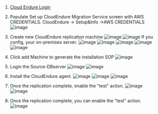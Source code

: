 1. [Cloud Endure Login](https://console.cloudendure.com/#/project/0816995b-c5a3-4d29-bcb5-89aba8e32bc6/machines)
2. Populate Set up CloudEndure Migration Service screen with AWS CREDENTIALS. CloudEndure -> Setup&Info ->AWS CREDENTIALS
![image](https://user-images.githubusercontent.com/86204106/224796709-9c3d19c2-6945-437d-9fc0-93ae571bfb1a.png)

3. Create new CloudEndure replication machine
![image](https://user-images.githubusercontent.com/86204106/224798174-2320b2a8-bd06-41e3-8184-7bed7afd35ed.png)
![image](https://user-images.githubusercontent.com/86204106/224810159-ac2087e6-7307-4a76-a8eb-99a63549ca12.png)
If you config, your on-premises server.
![image](https://user-images.githubusercontent.com/86204106/224810364-f971a1dc-7753-4efc-9874-ee4276956273.png)
![image](https://user-images.githubusercontent.com/86204106/224810584-adcce544-6511-4806-88aa-acc1895437a9.png)
![image](https://user-images.githubusercontent.com/86204106/224811448-b6e1d7de-cb22-41eb-b7f0-1a73e090bbc1.png)
![image](https://user-images.githubusercontent.com/86204106/224811699-8ccc2a0b-61d7-482e-bbda-e26d5f527208.png)
![image](https://user-images.githubusercontent.com/86204106/224811890-e1483241-09ac-43a7-87ee-e5e848d7dbb2.png)



4. Click add Machine to generate the installation SOP
![image](https://user-images.githubusercontent.com/86204106/224804927-2ad56e5d-ecd8-442f-a6b0-92354a4b8a76.png)

5. Login the Source-DBserver
![image](https://user-images.githubusercontent.com/86204106/224804763-8bc7c757-3827-4d1b-b10d-a730d9b07918.png)
![image](https://user-images.githubusercontent.com/86204106/224805481-2de68926-9ee9-47cd-bc71-c890228c8191.png)


6. Install the CloudEndure agent.
![image](https://user-images.githubusercontent.com/86204106/224807412-1d32e28e-6ceb-4e5b-bcbb-1205d24a41e8.png)
![image](https://user-images.githubusercontent.com/86204106/224808855-6f59f501-fe70-4a5f-a6fd-8930ee924149.png)
![image](https://user-images.githubusercontent.com/86204106/224809133-0a37854d-1c74-4577-b116-852e9c0a8801.png)

7. Once the replication complete, enable the "test" action.
![image](https://user-images.githubusercontent.com/86204106/224816615-a9af99bb-c0a7-4a32-b461-595136137f11.png)
![image](https://user-images.githubusercontent.com/86204106/224817873-e80d5a7a-afe9-4fd2-9b9e-cb0bc1421d9e.png)

8. Once the replication complete, you can enable the "test" action.
![image](https://user-images.githubusercontent.com/86204106/224818229-2ed44b3d-ce6f-40f6-9b53-340fb39e300d.png)


